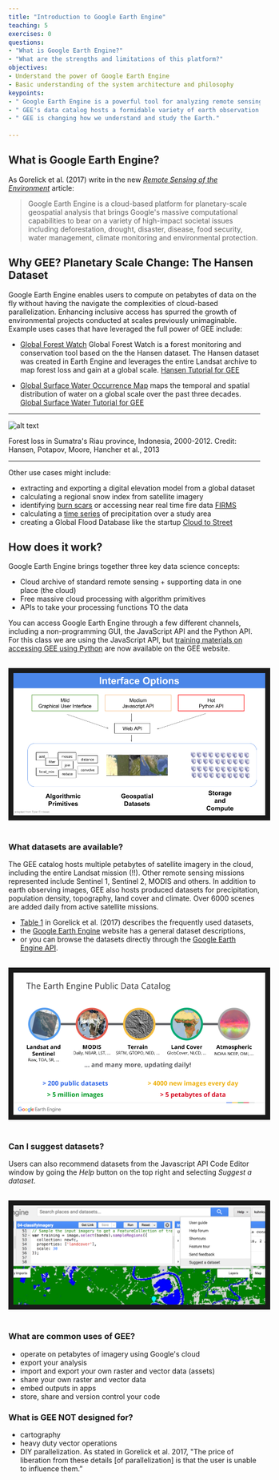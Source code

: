 ```yaml
---
title: "Introduction to Google Earth Engine"
teaching: 5
exercises: 0
questions:
- "What is Google Earth Engine?"
- "What are the strengths and limitations of this platform?"
objectives:
- Understand the power of Google Earth Engine
- Basic understanding of the system architecture and philosophy
keypoints:
- " Google Earth Engine is a powerful tool for analyzing remote sensing imagery."
- " GEE's data catalog hosts a formidable variety of earth observation data."
- " GEE is changing how we understand and study the Earth."

---
```



## What is Google Earth Engine?

As Gorelick et al. (2017) write in the new *[Remote Sensing of the Environment](http://www.sciencedirect.com/science/article/pii/S0034425717302900)* article:

> Google Earth Engine is a cloud-based platform for planetary-scale
> geospatial analysis that brings Google's massive computational
> capabilities to bear on a variety of high-impact societal issues
> including deforestation, drought, disaster, disease, food security,
> water management, climate monitoring and environmental protection.


## Why GEE? Planetary Scale Change: The Hansen Dataset

Google Earth Engine enables users to compute on petabytes of data on the fly without having the navigate the complexities of cloud-based parallelization. Enhancing inclusive access has spurred the growth of environmental projects conducted at scales previously unimaginable. Example uses cases that have leveraged the full power of GEE include:

- [Global Forest Watch](http://www.globalforestwatch.org/) Global Forest Watch is a forest monitoring and conservation tool based on the the Hansen dataset. The Hansen dataset was created in Earth Engine and leverages the entire Landsat archive to map forest loss and gain at a global scale. [Hansen Tutorial for GEE](https://developers.google.com/earth-engine/tutorial_forest_01)

- [Global Surface Water Occurrence Map](https://global-surface-water.appspot.com/) maps the temporal and spatial distribution of water on a global scale over the past three decades. [Global Surface Water Tutorial for GEE](https://developers.google.com/earth-engine/tutorial_global_surface_water_01)

***

![alt text](https://3c1703fe8d.site.internapcdn.net/newman/gfx/news/hires/2013/76fuygfd.gif)

Forest loss in Sumatra's Riau province, Indonesia, 2000-2012. Credit: Hansen, Potapov, Moore, Hancher et al., 2013
***

Other use cases might include:

- extracting and exporting a digital elevation model from a global dataset
- calculating a regional snow index from satellite imagery
- identifying [burn scars](https://gist.github.com/robinkraft/077c14d35a50a8b31581) or accessing near real time fire data  [FIRMS](https://earthdata.nasa.gov/earth-observation-data/near-real-time/firms)
- calculating a [time series](https://developers.google.com/earth-engine/charts_image_series_by_region) of precipitation over a study area
- creating a Global Flood Database like the startup [Cloud to Street](http://www.cloudtostreet.info/contact-us.html)


## How does it work?

Google Earth Engine brings together three key data science concepts:
 - Cloud archive of standard remote sensing + supporting data in one place (the cloud)
 - Free massive cloud processing with algorithm primitives
 - APIs to take your processing functions TO the data

You can access Google Earth Engine through a few different channels, including a non-programming GUI, the JavaScript API and the Python API. For this class we are using the JavaScript API, but [training materials on accessing GEE using Python](https://developers.google.com/earth-engine/python_install) are now available on the GEE website.

<br>
<img src="../fig/01_GEEinterfaces.png" border = "10">
<br><br>

### What datasets are available?

The GEE catalog hosts multiple petabytes of satellite imagery in the cloud, including the entire Landsat mission (!!). Other remote sensing missions represented include Sentinel 1, Sentinel 2, MODIS and others. In addition to earth observing images, GEE also hosts produced datasets for precipitation, population density, topography, land cover and climate. Over 6000 scenes are added daily from active satellite missions.
- [Table 1](http://www.sciencedirect.com/science/article/pii/S0034425717302900) in Gorelick et al. (2017) describes the frequently used datasets,
- the [Google Earth Engine](https://earthengine.google.com/datasets/) website has a general dataset descriptions,
- or you can browse the datasets directly through the [Google Earth Engine API](https://explorer.earthengine.google.com/#index).

<br>
<img src="../fig/01_datasets.png" border = "10">
<br><br>

### Can I suggest datasets?

Users can also recommend datasets from the Javascript API Code Editor window by going the *Help* button on the top right and selecting *Suggest a dataset*.

<br>
<img src="../fig/01_datasetsuggest.png" border = "10">
<br><br>


### What are common uses of GEE?

- operate on petabytes of imagery using Google's cloud
- export your analysis
- import and export your own raster and vector data (assets)
- share your own raster and vector data
- embed outputs in apps
- store, share and version control your code

### What is GEE NOT designed for?

- cartography
- heavy duty vector operations
- DIY parallelization. As stated in Gorelick et al. 2017, "The price of liberation from these details [of parallelization] is that the user is unable to influence them.”
